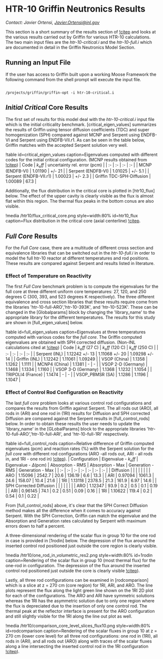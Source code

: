 # HTR-10 Griffin Neutronics Results

*Contact: Javier Ortensi, Javier.Ortensi@inl.gov*

This section is a short summary of the results section of [!citep](HTR-10Benchmark)
and looks at the various results carried out by Griffin for various HTR-10 calculations.
The two main input files are the *htr-10-critical.i* and the *htr-10-full.i* which are
documented in detail in the Griffin Neutronics Model Section.


## Running an Input File

If the user has access to Griffin built upon a working Moose Framework the following
command from the shell prompt will execute the input file.

```language=bash

/projects/griffin/griffin-opt -i htr-10-critical.i

```

## *Initial Critical* Core Results

The first set of results for this model deal with the *htr-10-critical.i* input file
which is the initial criticality benchmark. [critical_eigen_values] summarizes the
results of Griffin using tensor diffusion coefficients (TDC) and super homogenization (SPH)
compared against MCNP and Serpent using ENDFB-VI and Serpent using ENDFB-VII.r1.
As can be seen in the table below, Griffin matches with the accepted Serpent solution very well.

!table id=critical_eigen_values caption=Eigenvalues computed with different codes for the initial critical configuration. (MCNP results obtained from [!citep](IRPhEP))
| Code  | $k_eff$  | uncertainty rel. error (pcm)  |
| :- | :- | :- | :- |
| MCNP (ENDFB-VI)  | 1.01190 | +/- 21 |
| Serpent (ENDFB-VI) | 1.01025 | +/- 5.1 |
| Serpent (ENDFB-VII.r1) | 1.00023 | +/- 2.3 |
| Griffin TDC-SPH-Diffusion | 1.00089 | 67.3 |

Additionally, the flux distribution in the critical core is plotted in [htr10_flux] below.
The effect of the upper cavity is clearly visible as the flux is almost flat within this region.
The thermal flux peaks in the bottom conus are also visible.

!media /htr10/flux_critical_core.png
   style=width:80%
   id=htr10_flux
   caption=Flux distribution in the critical core (axial centerline) [!citep](HTR-10Benchmark).

## *Full Core* Results

For the *Full Core* case, there are a multitude of different cross section and equivalence
libraries that can be switched out in the *htr-10-full.i* in order to model the full htr-10
reactor at different temperatures and rod positions.
These results are compared against Serpent and results listed in literature.

### Effect of Temperature on Reactivity

The first *Full Core* benchmark problem is to compute the eigenvalues for the full core at
three different uniform core temperatures: 27, 120, and 250 degrees C (300, 393, and 523 degrees K respectively).
The three different equivalence and cross section libraries that these results require
come from the libraries 'htr-10-full-ARO','htr-10-393K', and 'htr-10-523K'.
These can be changed in the [Globalparams] block by changing the 'library_name'
to the appropriate library for the different temperatures.
The results for this study are shown in [full_eigen_values] below.

!table id=full_eigen_values caption=Eigenvalues at three temperatures computed with various codes for the *full core*. The Griffin computed eigenvalues are obtained with SPH corrected diffusion. (Non-INL calculations cited at [!citep](TECDOC))
| Code  | $k_eff$ (27 C)  | $k_eff$ (120 C) | $k_eff$ (250 C) |
| :- | :- | :- | :- |
| Serpent (INL)  | 1.12242 +/- 13 | 1.11068 +/- 20 | 1.09298 +/- 14 |
| Griffin (INL)  | 1.12242 | 1.11061 | 1.09249 |
| VSOP (China)  | 1.1358 | 1.1262 | 1.1111 |
| MCNP4 (China)  | 1.1381 | - | - |
| VSOP 2-D (Germany)  | 1.1468 | 1.1334 | 1.1160 |
| VSOP 3-D (Germany)  | 1.1368 | 1.1232 | 1.1054 |
| TRIPOLI4 (France)  | 1.1474 | - | - |
| VSOP_PBMSR (SA) | 1.1286 | 1.1196 | 1.1047 |

### Effect of Control Rod Configuration on Reactivity

The last *full core* problem looks at various control rod configurations and compares
the results from Griffin against Serpent.
The all rods out (ARO), all rods in (ARI) and one rod in (1RI) results for Diffusion
and SPH corrected Diffusion are compared against the Serpent results in [full_control_rods] below.
In order to obtain these results the user needs to update the 'library_name' in
the [GLobalParams] block to the appropriate libraries 'htr-10-full-ARO','htr-10-full-ARI',
and 'htr-10-full-1RI' respectively.

!table id=full_control_rods caption=Relative difference of Griffin computed eigenvalues (pcm) and reaction rates (%) with the Serpent solution for the *full core* with different rod configurations (ARO -all rods out, ARI - all rods in, and 1RI - one rod in) [!citep](HTR-10Benchmark)).
| Configuration | Eigenvalue - $k_eff$ | Eigenvalue - $\Delta$(pcm) | Absorption - RMS  | Absorption - Max  | Generation - RMS	 | Generation - Max  |
| :- | :- | :- | :- | :- | :- | :- |
| Diffusion  |  |  |  |  |  |  |
| ARO  | 1.15096 | 2542.7 | 20.6 | 136.19 | 6.6 | 13.3 |
| ARI  | 0.97094 | 1061.3 | 24.6 | 158.07 | 10.4 | 21.6 |
| 1RI  | 1.13118 | 2378.5 | 21.3 | 161.9 | 6.97 | 14.6 |
| SPH Corrected Diffusion  |  |  |  |  |  |  |
| ARO  | 1.12347 | 93.9 | 0.2 | 0.5 | 0.1 | 0.19 |
| ARI  | 0.96145 | 74.1 | 0.2 | 0.51 | 0.09 | 0.16 |
| 1RI  | 1.10622 | 119.4 | 0.2 | 0.54 | 0.1 | 0.22 |

From [full_control_rods] above, it's clear that the SPH Correct Diffusion method
makes all the difference when it comes to accuracy against Serpent.
With the SPH Correction, Griffin can match the eigenvalue and the Absorption and
Generation rates calculated by Serpent with maximum errors down to half a percent.

A three-dimensional rendering of the scalar flux in group 10 for the one rod in
case is provided in [1rodin] below. The depression of the flux around the inserted
control rod positioned just outside the core region is clearly visible.

!media /htr10/one_rod_in_volumetric_res2.png
      style=width:80%
      id=1rodin
      caption=Rendering of the scalar flux in group 10 (most thermal flux) for the one-rod in configuration. The depression of the flux around the inserted control rod positioned just outside the core is clearly visible [!citep](HTR-10Benchmark)).

Lastly, all three rod configurations can be examined in [rodcomparison] which is a
slice at z = 270 cm (core region) for 1RI, ARI, and ARO.
The line plots represent the flux along the light green line shown on the 1RI 2D plot
for each of the configurations.
The ARO and ARI have symmetric solutions whereas the 1RI has the asymmetric solution
due to only one region where the flux is depreciated due to the insertion of only one control rod.
The thermal peak at the reflector interface is present for the ARO configuration and still slightly
visible for the 1RI along the line out plot as well.


!media /htr10/comparison_core_level_slices_flux10.png
      style=width:80%
      id=rodcomparison
      caption=Rendering of the scalar fluxes in group 10 at z = 270 cm (lower core level) for all three rod configurations: one rod in (1RI), all rods in (ARI), and all rods out (ARO) along with traces of the scalar fluxes along a line intersecting the inserted control rod in the 1RI configuration [!citep](HTR-10Benchmark)).
